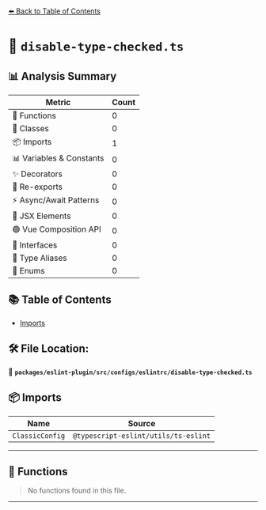 [⬅️ Back to Table of Contents](../../../../../index.md)

# 📄 `disable-type-checked.ts`

## 📊 Analysis Summary

| Metric | Count |
|--------|-------|
| 🔧 Functions | 0 |
| 🧱 Classes | 0 |
| 📦 Imports | 1 |
| 📊 Variables & Constants | 0 |
| ✨ Decorators | 0 |
| 🔄 Re-exports | 0 |
| ⚡ Async/Await Patterns | 0 |
| 💠 JSX Elements | 0 |
| 🟢 Vue Composition API | 0 |
| 📐 Interfaces | 0 |
| 📑 Type Aliases | 0 |
| 🎯 Enums | 0 |

## 📚 Table of Contents

- [Imports](#imports)

## 🛠️ File Location:
📂 **`packages/eslint-plugin/src/configs/eslintrc/disable-type-checked.ts`**

## 📦 Imports

| Name | Source |
|------|--------|
| `ClassicConfig` | `@typescript-eslint/utils/ts-eslint` |


---

## 🔧 Functions

> No functions found in this file.


---